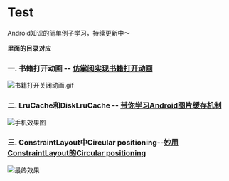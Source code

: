 # Test
Android知识的简单例子学习，持续更新中～

**里面的目录对应**

### 一. 书籍打开动画 -- [仿掌阅实现书籍打开动画](https://www.jianshu.com/p/8a031a945b79)

![书籍打开关闭动画.gif](https://upload-images.jianshu.io/upload_images/9271486-ae84076770395175.gif?imageMogr2/auto-orient/strip)

### 二. LruCache和DiskLruCache -- [带你学习Android图片缓存机制](https://www.jianshu.com/p/0aef0779d813)

![手机效果图](https://upload-images.jianshu.io/upload_images/9271486-26259d372337c4f3.png?imageMogr2/auto-orient/strip%7CimageView2/2/w/1240)

### 三. ConstraintLayout中Circular positioning--[妙用ConstraintLayout的Circular positioning](https://www.jianshu.com/p/7f111f0bdbd0)

![最终效果](https://upload-images.jianshu.io/upload_images/9271486-84bfce456df76616.gif?imageMogr2/auto-orient/strip)